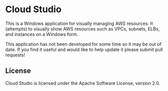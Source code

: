 # Cloud Studio

This is a Windows application for visually managing AWS resources. It (attempts) to visually show AWS resources such as VPCs, subnets, ELBs, and instances on a Windows form.

This application has not been developed for some time so it may be out of date. If you find it useful and would like to help update it please submit pull requests!

## License

Cloud Studio is licensed under the Apache Software License, version 2.0.

